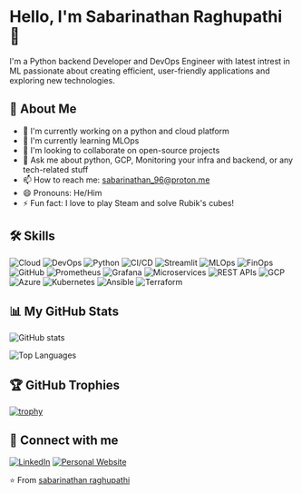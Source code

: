 # Hello, I'm Sabarinathan Raghupathi 👋

I'm a Python backend Developer and DevOps Engineer with latest intrest in ML passionate about creating efficient, user-friendly applications and exploring new technologies.

## 🚀 About Me

- 🔭 I'm currently working on a python and cloud platform
- 🌱 I'm currently learning MLOps
- 👯 I'm looking to collaborate on open-source projects
- 💬 Ask me about python, GCP, Monitoring your infra and backend, or any tech-related stuff
- 📫 How to reach me: [sabarinathan_96@proton.me](mailto:sabarinathan_96@proton.me])
- 😄 Pronouns: He/Him
- ⚡ Fun fact: I love to play Steam and solve Rubik's cubes!

## 🛠 Skills

![Cloud](https://img.shields.io/badge/-Cloud-blue?style=flat-square&logo=cloudsmith)
![DevOps](https://img.shields.io/badge/-DevOps-black?style=flat-square&logo=docker)
![Python](https://img.shields.io/badge/-Python-black?style=flat-square&logo=python)
![CI/CD](https://img.shields.io/badge/-CI/CD-orange?style=flat-square&logo=circleci)
![Streamlit](https://img.shields.io/badge/-Streamlit-black?style=flat-square&logo=streamlit)
![MLOps](https://img.shields.io/badge/-MLOps-green?style=flat-square&logo=mlops)
![FinOps](https://img.shields.io/badge/-FinOps-yellow?style=flat-square&logo=money-bill-wave)
![GitHub](https://img.shields.io/badge/-GitHub-181717?style=flat-square&logo=github)
![Prometheus](https://img.shields.io/badge/-Prometheus-E6522C?style=flat-square&logo=prometheus)
![Grafana](https://img.shields.io/badge/-Grafana-F46800?style=flat-square&logo=grafana)
![Microservices](https://img.shields.io/badge/-Microservices-blueviolet?style=flat-square&logo=docker)
![REST APIs](https://img.shields.io/badge/-REST%20APIs-005571?style=flat-square&logo=http)
![GCP](https://img.shields.io/badge/-GCP-blue?style=flat-square&logo=googlecloud)
![Azure](https://img.shields.io/badge/-Azure-0078D4?style=flat-square&logo=microsoftazure)
![Kubernetes](https://img.shields.io/badge/-Kubernetes-blue?style=flat-square&logo=kubernetes)
![Ansible](https://img.shields.io/badge/-Ansible-black?style=flat-square&logo=ansible)
![Terraform](https://img.shields.io/badge/-Terraform-7B42BC?style=flat-square&logo=terraform)

## 📊 My GitHub Stats

![GitHub stats](https://github-readme-stats.vercel.app/api?username=sarag5&show_icons=true&theme=radical)

![Top Languages](https://github-readme-stats.vercel.app/api/top-langs/?username=sarag5&layout=compact&theme=radical)

## 🏆 GitHub Trophies

[![trophy](https://github-profile-trophy.vercel.app/?username=sarag5&theme=onedark)](https://github.com/ryo-ma/github-profile-trophy)


## 🔗 Connect with me

[![LinkedIn](https://img.shields.io/badge/-LinkedIn-0077B5?style=for-the-badge&logo=LinkedIn&logoColor=white)](https://www.linkedin.com/in/sabarinathan_raghupathi/)
[![Personal Website](https://img.shields.io/badge/-Website-FF7139?style=for-the-badge&logo=Firefox-Browser&logoColor=white)](https://sarag5.github.io)


⭐️ From [sabarinathan raghupathi](https://github.com/sarag5)
